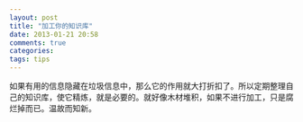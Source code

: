 ```yaml
---
layout: post
title: "加工你的知识库"
date: 2013-01-21 20:58
comments: true
categories: 
tags: tips
---
```


如果有用的信息隐藏在垃圾信息中，那么它的作用就大打折扣了。所以定期整理自己的知识库，使它精炼，就是必要的。就好像木材堆积，如果不进行加工，只是腐烂掉而已。温故而知新。